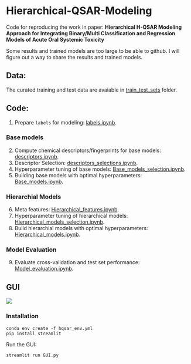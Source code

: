 # Hierarchical-QSAR-Modeling
Code for reproducing the work in paper: **Hierarchical H-QSAR Modeling Approach for Integrating Binary/Multi Classification and Regression Models of Acute Oral Systemic Toxicity**

Some results and trained models are too large to be able to github. I will figure out a way to share the results and trained models.

## Data:
The curated training and test data are avaiable in [train_test_sets](https://github.com/XinhaoLi74/Hierarchical-QSAR-Modeling/tree/master/data/train_test_sets) folder.

## Code:
1. Prepare `labels` for modeling: [labels.ipynb](https://github.com/XinhaoLi74/Hierarchical-QSAR-Modeling/blob/master/notebooks/labels.ipynb).
### Base models
2. Compute chemical descriptors/fingerprints for base models: [descriptors.ipynb](https://github.com/XinhaoLi74/Hierarchical-QSAR-Modeling/blob/master/notebooks/descriptors.ipynb).
3. Descriptor Selection: [descriptors_selections.ipynb](https://github.com/XinhaoLi74/Hierarchical-QSAR-Modeling/blob/master/notebooks/descriptors_selections.ipynb).
4. Hyperparameter tuning of base models: [Base_models_selection.ipynb](https://github.com/XinhaoLi74/Hierarchical-QSAR-Modeling/blob/master/notebooks/Base_models_selection.ipynb).
5. Building base models with optimal hyperparameters: [Base_models.ipynb](https://github.com/XinhaoLi74/Hierarchical-QSAR-Modeling/blob/master/notebooks/Base_models.ipynb).
### Hierarchial Models
6. Meta features: [Hierarchical_features.ipynb](https://github.com/XinhaoLi74/Hierarchical-QSAR-Modeling/blob/master/notebooks/Hierarchical_features.ipynb).
7. Hyperparameter tuning of hierarchical models: [Hierarchical_models_selection.ipynb](https://github.com/XinhaoLi74/Hierarchical-QSAR-Modeling/blob/master/notebooks/Hierarchical_models_selection.ipynb).
8. Build hierarchial models with optimal hyperparameters: [Hierarchical_models.ipynb](https://github.com/XinhaoLi74/Hierarchical-QSAR-Modeling/blob/master/notebooks/Hierarchical_models.ipynb).
### Model Evaluation
9. Evaluate cross-validation and test set performance: [Model_evaluation.ipynb](https://github.com/XinhaoLi74/Hierarchical-QSAR-Modeling/blob/master/notebooks/Model_evaluation.ipynb).

## GUI
![](images/GUI.gif)
### Installation 

```shell
conda env create -f hqsar_env.yml
pip install streamlit
```

Run the GUI:

```shell
streamlit run GUI.py
```